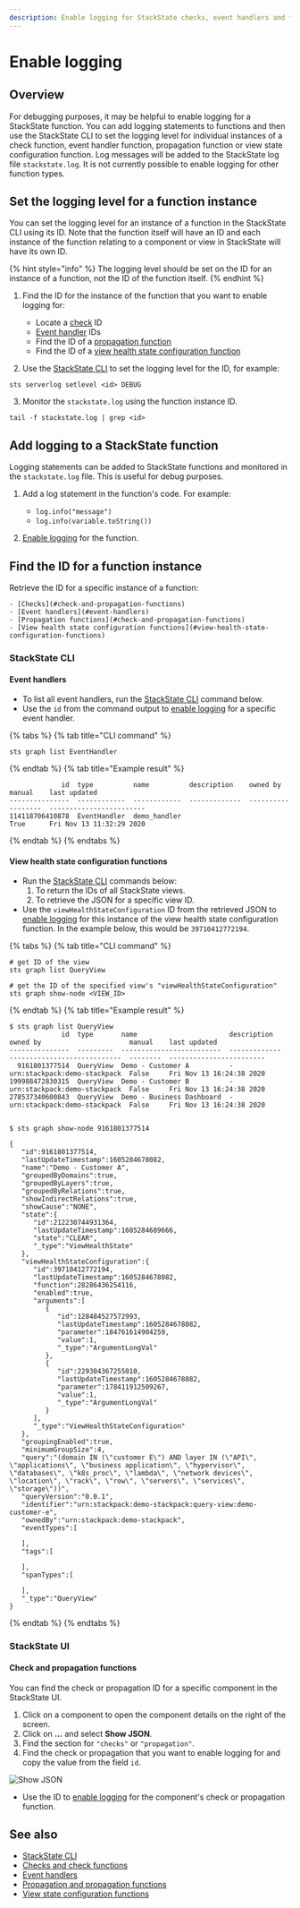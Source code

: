 ```yaml
---
description: Enable logging for StackState checks, event handlers and functions
---
```


# Enable logging

## Overview

For debugging purposes, it may be helpful to enable logging for a StackState function. You can add logging statements to functions and then use the StackState CLI to set the logging level for individual instances of a check function, event handler function, propagation function or view state configuration function. Log messages will be added to the StackState log file `stackstate.log`. It is not currently possible to enable logging for other function types.

## Set the logging level for a function instance

You can set the logging level for an instance of a function in the StackState CLI using its ID. Note that the function itself will have an ID and each instance of the function relating to a component or view in StackState will have its own ID.

{% hint style="info" %}
 The logging level should be set on the ID for an instance of a function, not the ID of the function itself.
{% endhint %}

1. Find the ID for the instance of the function that you want to enable logging for:
    - Locate a [check](#check-and-propagation-functions) ID
    - [Event handler](#event-handlers) IDs
    - Find the ID of a [propagation function](#check-and-propagation-functions)
    - Find the ID of a [view health state configuration function](#view-health-state-configuration-functions)

2. Use the [StackState CLI](/setup/installation/cli-install.md) to set the logging level for the ID, for example:
```
sts serverlog setlevel <id> DEBUG
```

3. Monitor the `stackstate.log` using the function instance ID.
```
tail -f stackstate.log | grep <id>
```

## Add logging to a StackState function

Logging statements can be added to StackState functions and monitored in the `stackstate.log` file. This is useful for debug purposes.

1. Add a log statement in the function's code. For example:
    - `log.info("message")`
    - `log.info(variable.toString())`
    
2. [Enable logging](#set-the-logging-level-for-a-function-instance) for the function.


## Find the ID for a function instance

Retrieve the ID for a specific instance of a function:

    - [Checks](#check-and-propagation-functions)
    - [Event handlers](#event-handlers)
    - [Propagation functions](#check-and-propagation-functions)
    - [View health state configuration functions](#view-health-state-configuration-functions)

### StackState CLI

#### Event handlers

- To list all event handlers, run the [StackState CLI](/setup/installation/cli-install.md) command below.
- Use the `id` from the command output to [enable logging](#set-the-logging-level-for-a-function-instance) for a specific event handler.

{% tabs %}
{% tab title="CLI command" %}
```
sts graph list EventHandler
```
{% endtab %}
{% tab title="Example result" %}
```
             id  type          name          description    owned by    manual    last updated
---------------  ------------  ------------  -------------  ----------  --------  ------------------------
114118706410878  EventHandler  demo_handler                             True      Fri Nov 13 11:32:29 2020
```
{% endtab %}
{% endtabs %}

#### View health state configuration functions

- Run the [StackState CLI](/setup/installation/cli-install.md) commands below:
    1. To return the IDs of all StackState views.
    2. To retrieve the JSON for a specific view ID.
- Use the `viewHealthStateConfiguration` ID from the retrieved JSON to [enable logging](#set-the-logging-level-for-a-function-instance) for this instance of the view health state configuration function. In the example below, this would be `39710412772194`.

{% tabs %}
{% tab title="CLI command" %}
```
# get ID of the view
sts graph list QueryView

# get the ID of the specified view's "viewHealthStateConfiguration"
sts graph show-node <VIEW_ID>

```
{% endtab %}
{% tab title="Example result" %}
```
$ sts graph list QueryView                           
             id  type       name                       description    owned by                      manual    last updated
---------------  ---------  -------------------------  -------------  ----------------------------  --------  ------------------------
  9161801377514  QueryView  Demo - Customer A          -              urn:stackpack:demo-stackpack  False     Fri Nov 13 16:24:38 2020
199988472830315  QueryView  Demo - Customer B          -              urn:stackpack:demo-stackpack  False     Fri Nov 13 16:24:38 2020
278537340600843  QueryView  Demo - Business Dashboard  -              urn:stackpack:demo-stackpack  False     Fri Nov 13 16:24:38 2020


$ sts graph show-node 9161801377514

{
   "id":9161801377514,
   "lastUpdateTimestamp":1605284678082,
   "name":"Demo - Customer A",
   "groupedByDomains":true,
   "groupedByLayers":true,
   "groupedByRelations":true,
   "showIndirectRelations":true,
   "showCause":"NONE",
   "state":{
      "id":212230744931364,
      "lastUpdateTimestamp":1605284689666,
      "state":"CLEAR",
      "_type":"ViewHealthState"
   },
   "viewHealthStateConfiguration":{
      "id":39710412772194,
      "lastUpdateTimestamp":1605284678082,
      "function":28286436254116,
      "enabled":true,
      "arguments":[
         {
            "id":128484527572993,
            "lastUpdateTimestamp":1605284678082,
            "parameter":184761614904259,
            "value":1,
            "_type":"ArgumentLongVal"
         },
         {
            "id":229304367255010,
            "lastUpdateTimestamp":1605284678082,
            "parameter":178411912509267,
            "value":1,
            "_type":"ArgumentLongVal"
         }
      ],
      "_type":"ViewHealthStateConfiguration"
   },
   "groupingEnabled":true,
   "minimumGroupSize":4,
   "query":"(domain IN (\"customer E\") AND layer IN (\"API\", \"applications\", \"business application\", \"hypervisor\", \"databases\", \"k8s_proc\", \"lambda\", \"network devices\", \"location\", \"rack\", \"row\", \"servers\", \"services\", \"storage\"))",
   "queryVersion":"0.0.1",
   "identifier":"urn:stackpack:demo-stackpack:query-view:demo-customer-e",
   "ownedBy":"urn:stackpack:demo-stackpack",
   "eventTypes":[
      
   ],
   "tags":[
      
   ],
   "spanTypes":[
      
   ],
   "_type":"QueryView"
}
```
{% endtab %}
{% endtabs %}

### StackState UI

#### Check and propagation functions

You can find the check or propagation ID for a specific component in the StackState UI.

1. Click on a component to open the component details on the right of the screen.
2. Click on **...** and select **Show JSON**.
3. Find the section for `"checks"` or `"propagation"`.
4. Find the check or propagation that you want to enable logging for and copy the value from the field `id`.

![Show JSON](/.gitbook/assets/v41_show-json.png)

- Use the ID to [enable logging](#set-the-logging-level-for-a-function-instance) for the component's check or propagation function.

## See also

- [StackState CLI](/setup/installation/cli-install.md)
- [Checks and check functions](/configure/telemetry/checks_and_streams.md#checks)
- [Event handlers](/use/alerting.md#send-alerts-with-event-handlers)
- [Propagation and propagation functions](/configure/topology/propagation.md)
- [View state configuration functions](/configure/view_state_configuration.md)